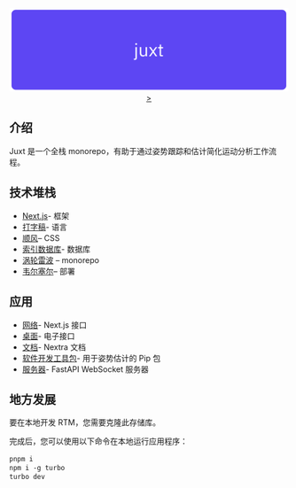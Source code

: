 <div align="center">
  <p>
    <a align="center" href="" target="_blank">
      <img
        width="850"
        src="https://github.com/ziqinyeow/juxt/blob/main/asset/juxt-banner.png?raw=true"
        <!-- src="https://raw.githubusercontent.com/ziqinyeow/juxt/main/asset/juxt-banner.png" -->
      >
    </a>
  </p>
</div>

<!-- # Juxt -->

## 介绍

Juxt 是一个全栈 monorepo，有助于通过姿势跟踪和估计简化运动分析工作流程。

## 技术堆栈

-   [Next.js](https://nextjs.org/)- 框架
-   [打字稿](https://www.typescriptlang.org/)- 语言
-   [顺风](https://tailwindcss.com/)– CSS
-   [索引数据库](https://developer.mozilla.org/en-US/docs/Web/API/IndexedDB_API)- 数据库
-   [涡轮雷波](https://turbo.build/repo) – monorepo
-   [韦尔塞尔](https://vercel.com/)– 部署

## 应用

-   [网络](./apps/web/)- Next.js 接口
-   [桌面](./apps/desktop/)- 电子接口
-   [文档](./apps/docs/)- Nextra 文档
-   [软件开发工具包](./apps/sdk/)- 用于姿势估计的 Pip 包
-   [服务器](./apps/server/)- FastAPI WebSocket 服务器

## 地方发展

要在本地开发 RTM，您需要克隆此存储库。

完成后，您可以使用以下命令在本地运行应用程序：

    pnpm i
    npm i -g turbo
    turbo dev

<!-- ![Alt](https://repobeats.axiom.co/api/embed/2f39348ed381d16e07997a9790c41fb503330a9c.svg "Repobeats analytics image") -->

